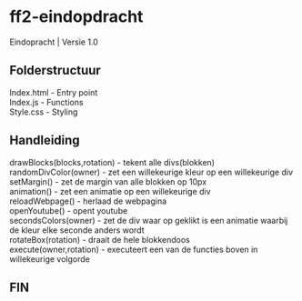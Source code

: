 # ff2-eindopdracht
Eindopracht | Versie 1.0

## Folderstructuur
Index.html - Entry point<br/>
Index.js - Functions<br/>
Style.css - Styling

## Handleiding
drawBlocks(blocks,rotation) - tekent alle divs(blokken)<br/>
randomDivColor(owner) - zet een willekeurige kleur op een willekeurige div<br/>
setMargin() - zet de margin van alle blokken op 10px<br/>
animation() - zet een animatie op een willekeurige div<br/>
reloadWebpage() - herlaad de webpagina<br/>
openYoutube() - opent youtube<br/>
secondsColors(owner) - zet de div waar op geklikt is een animatie waarbij de kleur elke seconde anders wordt<br/>
rotateBox(rotation) - draait de hele blokkendoos<br/>
execute(owner,rotation) - executeert een van de functies boven in willekeurige volgorde<br/>

## FIN
